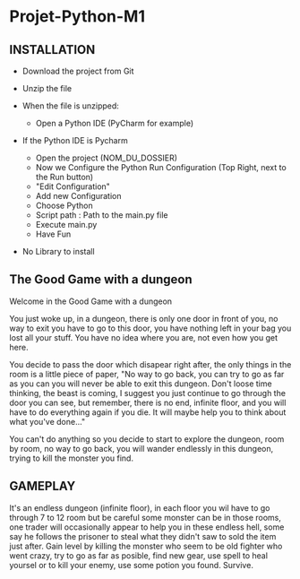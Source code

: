 # Projet-Python-M1

## INSTALLATION

- Download the project from Git
- Unzip the file
- When the file is unzipped:
    - Open a Python IDE (PyCharm for example)

- If the Python IDE is Pycharm
    - Open the project (NOM_DU_DOSSIER)
    - Now we Configure the Python Run Configuration (Top Right, next to the Run button)
    - "Edit Configuration"
    - Add new Configuration
    - Choose Python
    - Script path : Path to the main.py file
    - Execute main.py
    - Have Fun

- No Library to install


## The Good Game with a dungeon

Welcome in the Good Game with a dungeon 

You just woke up, in a dungeon, there is only one door in front of you, no way to exit you have to go to this door, you have nothing left in your bag you lost all your stuff. You have no idea where you are, not even how you get here.

You decide to pass the door which disapear right after, the only things in the room is a little piece of paper, "No way to go back, you can try to go as far as you can you will never be able to exit this dungeon. Don't loose time thinking, the beast is coming, I suggest you just continue to go through the door you can see, but remember, there is no end, infinite floor, and you will have to do everything again if you die. It will maybe help you to think about what you've done..."

You can't do anything so you decide to start to explore the dungeon, room by room, no way to go back, you will wander endlessly in this dungeon, trying to kill the monster you find.


## GAMEPLAY

It's an endless dungeon (infinite floor), in each floor you wil have to go through 7 to 12 room but be careful some monster can be in those rooms, one trader will occasionally appear to help you in these endless hell, some say he follows the prisoner to steal what they didn't saw to sold the item just after. Gain level by killing the monster who seem to be old fighter who went crazy, try to go as far as posible, find new gear, use spell to heal yoursel or to kill your enemy, use some potion you found. Survive.

